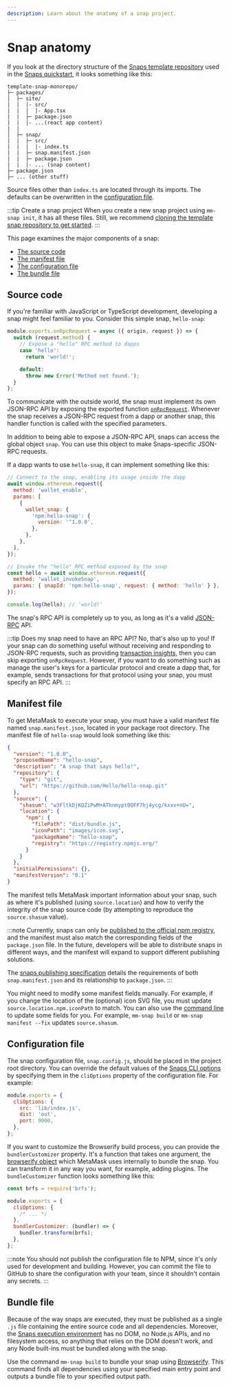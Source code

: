 ```yaml
---
description: Learn about the anatomy of a snap project.
---
```


# Snap anatomy

If you look at the directory structure of the
[Snaps template repository](https://github.com/MetaMask/template-snap-monorepo) used in the
[Snaps quickstart](../get-started/quickstart.md), it looks something like this:

```text
template-snap-monorepo/
├─ packages/
│  ├─ site/
|  |  |- src/
|  |  |  |- App.tsx
|  |  ├─ package.json
|  |  |- ...(react app content)
|  |
│  ├─ snap/
|  |  ├─ src/
|  |  |  |- index.ts
|  |  ├─ snap.manifest.json
|  |  ├─ package.json
|  |  |- ... (snap content)
├─ package.json
├─ ... (other stuff)
```

Source files other than `index.ts` are located through its imports.
The defaults can be overwritten in the [configuration file](#configuration-file).

:::tip Create a snap project
When you create a new snap project using `mm-snap init`, it has all these files.
Still, we recommend
[cloning the template snap repository to get started](../get-started/quickstart.md).
:::

This page examines the major components of a snap:

- [The source code](#source-code)
- [The manifest file](#manifest-file)
- [The configuration file](#configuration-file)
- [The bundle file](#bundle-file)

## Source code

If you're familiar with JavaScript or TypeScript development, developing a snap might feel familiar
to you.
Consider this simple snap, `hello-snap`:

```javascript
module.exports.onRpcRequest = async ({ origin, request }) => {
  switch (request.method) {
    // Expose a "hello" RPC method to dapps
    case 'hello':
      return 'world!';

    default:
      throw new Error('Method not found.');
  }
};
```

To communicate with the outside world, the snap must implement its own JSON-RPC API by exposing
the exported function [`onRpcRequest`](../reference/exports.md#onrpcrequest).
Whenever the snap receives a JSON-RPC request from a dapp or another snap, this handler function is
called with the specified parameters.

In addition to being able to expose a JSON-RPC API, snaps can access the global object `snap`.
You can use this object to make Snaps-specific JSON-RPC requests.

If a dapp wants to use `hello-snap`, it can implement something like this:

```javascript
// Connect to the snap, enabling its usage inside the dapp
await window.ethereum.request({
  method: 'wallet_enable',
  params: [
    {
      wallet_snap: {
        'npm:hello-snap': {
          version: '^1.0.0',
        },
      },
    },
  ],
});

// Invoke the "hello" RPC method exposed by the snap
const hello = await window.ethereum.request({
  method: 'wallet_invokeSnap',
  params: { snapId: 'npm:hello-snap', request: { method: 'hello' } },
});

console.log(hello); // 'world!'
```

The snap's RPC API is completely up to you, as long as it's a valid
[JSON-RPC](https://www.jsonrpc.org/specification) API.

:::tip Does my snap need to have an RPC API?
No, that's also up to you!
If your snap can do something useful without receiving and responding to JSON-RPC requests, such as
providing [transaction insights](../reference/exports.md#ontransaction), then you can skip exporting
`onRpcRequest`.
However, if you want to do something such as manage the user's keys for a particular protocol and
create a dapp that, for example, sends transactions for that protocol using your snap, you must
specify an RPC API.
:::

## Manifest file

To get MetaMask to execute your snap, you must have a valid manifest file named `snap.manifest.json`,
located in your package root directory.
The manifest file of `hello-snap` would look something like this:

```json
{
  "version": "1.0.0",
  "proposedName": "hello-snap",
  "description": "A snap that says hello!",
  "repository": {
    "type": "git",
    "url": "https://github.com/Hello/hello-snap.git"
  },
  "source": {
    "shasum": "w3FltkDjKQZiPwM+AThnmypt0OFF7hj4ycg/kxxv+nU=",
    "location": {
      "npm": {
        "filePath": "dist/bundle.js",
        "iconPath": "images/icon.svg",
        "packageName": "hello-snap",
        "registry": "https://registry.npmjs.org/"
      }
    }
  },
  "initialPermissions": {},
  "manifestVersion": "0.1"
}
```

The manifest tells MetaMask important information about your snap, such as where it's published
(using `source.location`) and how to verify the integrity of the snap source code (by attempting to
reproduce the `source.shasum` value).

:::note
Currently, snaps can only be
[published to the official npm registry](https://docs.npmjs.com/packages-and-modules/contributing-packages-to-the-registry),
and the manifest must also match the corresponding fields of the `package.json` file.
In the future, developers will be able to distribute snaps in different ways, and the manifest will
expand to support different publishing solutions.

The [snaps publishing specification](https://github.com/MetaMask/SIPs/blob/main/SIPS/sip-9.md)
details the requirements of both `snap.manifest.json` and its relationship to `package.json`.
:::

You might need to modify some manifest fields manually.
For example, if you change the location of the (optional) icon SVG file, you must update
`source.location.npm.iconPath` to match.
You can also use the [command line](../reference/cli/index.md) to update some fields for you.
For example, `mm-snap build` or `mm-snap manifest --fix` updates `source.shasum`.

## Configuration file

The snap configuration file, `snap.config.js`, should be placed in the project root directory.
You can override the default values of the [Snaps CLI options](../reference/cli/options.md) by specifying
them in the `cliOptions` property of the configuration file.
For example:

```javascript
module.exports = {
  cliOptions: {
    src: 'lib/index.js',
    dist: 'out',
    port: 9000,
  },
};
```

If you want to customize the Browserify build process, you can provide the `bundlerCustomizer` property.
It's a function that takes one argument, the
[browserify object](https://github.com/browserify/browserify#api-example) which MetaMask uses
internally to bundle the snap.
You can transform it in any way you want, for example, adding plugins.
The `bundleCustomizer` function looks something like this:

```javascript
const brfs = require('brfs');

module.exports = {
  cliOptions: {
    /* ... */
  },
  bundlerCustomizer: (bundler) => {
    bundler.transform(brfs);
  },
};
```

:::note
You should not publish the configuration file to NPM, since it's only used for development and
building.
However, you can commit the file to GitHub to share the configuration with your team, since it
shouldn't contain any secrets.
:::

## Bundle file

Because of the way snaps are executed, they must be published as a single `.js` file containing the
entire source code and all dependencies.
Moreover, the [Snaps execution environment](execution-environment.md) has no DOM, no Node.js
APIs, and no filesystem access, so anything that relies on the DOM doesn't work, and any Node
built-ins must be bundled along with the snap.

Use the command `mm-snap build` to bundle your snap using [Browserify](https://browserify.org).
This command finds all dependencies using your specified main entry point and outputs a bundle
file to your specified output path.
